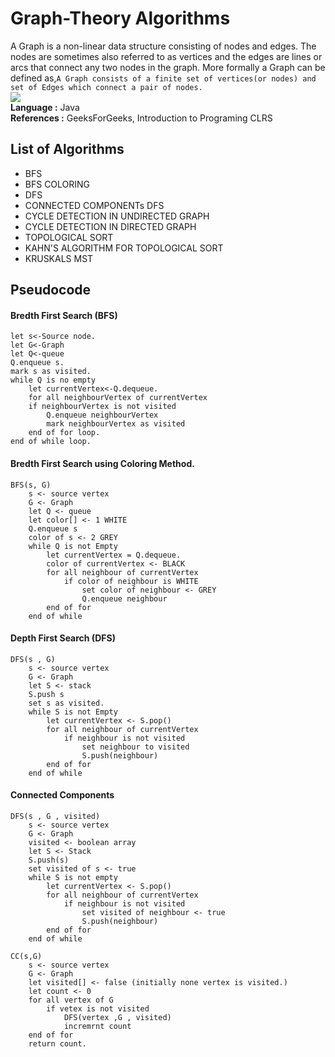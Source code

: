 # Graph-Theory Algorithms
A Graph is a non-linear data structure consisting of nodes and edges. The nodes are sometimes also referred to as vertices and the edges are lines or arcs that connect any two nodes in the graph. More formally a Graph can be defined as,```A Graph consists of a finite set of vertices(or nodes) and set of Edges which connect a pair of nodes.```
<br>
<img src = "https://adatis.co.uk/wp-content/uploads/Black-n-White.png">
<br>
**Language :** Java <br>
**References :** GeeksForGeeks, Introduction to Programing CLRS<br>

## List of Algorithms

- BFS
- BFS COLORING
- DFS
- CONNECTED COMPONENTs DFS
- CYCLE DETECTION IN UNDIRECTED GRAPH
- CYCLE DETECTION IN DIRECTED GRAPH
- TOPOLOGICAL SORT
- KAHN'S ALGORITHM FOR TOPOLOGICAL SORT
- KRUSKALS MST

## Pseudocode
#### Bredth First Search (BFS)
```
let s<-Source node.
let G<-Graph
let Q<-queue
Q.enqueue s.
mark s as visited.
while Q is no empty
    let currentVertex<-Q.dequeue.
    for all neighbourVertex of currentVertex
    if neighbourVertex is not visited
        Q.enqueue neighbourVertex
        mark neighbourVertex as visited
    end of for loop.
end of while loop.
```
#### Bredth First Search using Coloring Method.
```
BFS(s, G)
    s <- source vertex
    G <- Graph
    let Q <- queue
    let color[] <- 1 WHITE
    Q.enqueue s
    color of s <- 2 GREY
    while Q is not Empty
        let currentVertex = Q.dequeue.
        color of currentVertex <- BLACK
        for all neighbour of currentVertex
            if color of neighbour is WHITE
                set color of neighbour <- GREY
                Q.enqueue neighbour
        end of for
    end of while
```

#### Depth First Search (DFS)
```
DFS(s , G)
    s <- source vertex
    G <- Graph
    let S <- stack
    S.push s
    set s as visited.
    while S is not Empty
        let currentVertex <- S.pop()
        for all neighbour of currentVertex
            if neighbour is not visited
                set neighbour to visited
                S.push(neighbour)
        end of for
    end of while    
```
#### Connected Components

```
DFS(s , G , visited)
    s <- source vertex
    G <- Graph
    visited <- boolean array
    let S <- Stack
    S.push(s)
    set visited of s <- true
    while S is not empty
        let currentVertex <- S.pop()
        for all neighbour of currentVertex
            if neighbour is not visited
                set visited of neighbour <- true
                S.push(neighbour)
        end of for
    end of while

CC(s,G)
    s <- source vertex
    G <- Graph
    let visited[] <- false (initially none vertex is visited.)
    let count <- 0
    for all vertex of G
        if vetex is not visited
            DFS(vertex ,G , visited)
            incremrnt count
    end of for
    return count.
```






